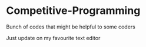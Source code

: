 # Competitive-Programming
Bunch of codes that might be helpful to some coders

Just update on my favourite text editor
